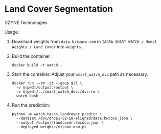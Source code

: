 
# Land Cover Segmentation

DZYNE Technologies

Usage:

1. Download weights from `data.kitware.com` in `IARPA SMART WATCH / Model Weights / Land Cover` into `weights`.
2. Build the container.

   ```
   docker build -t watch .
   ```
   
3. Start the container.  Adjust your `smart_watch_dvc` path as necessary.

   ```
   docker run --rm -it --gpus all \
     -v $(pwd)/output:/output \
     -v $(pwd)/../smart_watch_dvc:/dvc:ro \
     watch bash
   ```

4. Run the prediction:
    ```
    python -m watch.tasks.landcover.predict \
      --dataset /dvc/drop1-S2-L8-aligned/data.kwcoco.json \
      --output /output/landcover.kwcoco.json \ 
      --deployed weights/visnav_osm.pt
    ```

